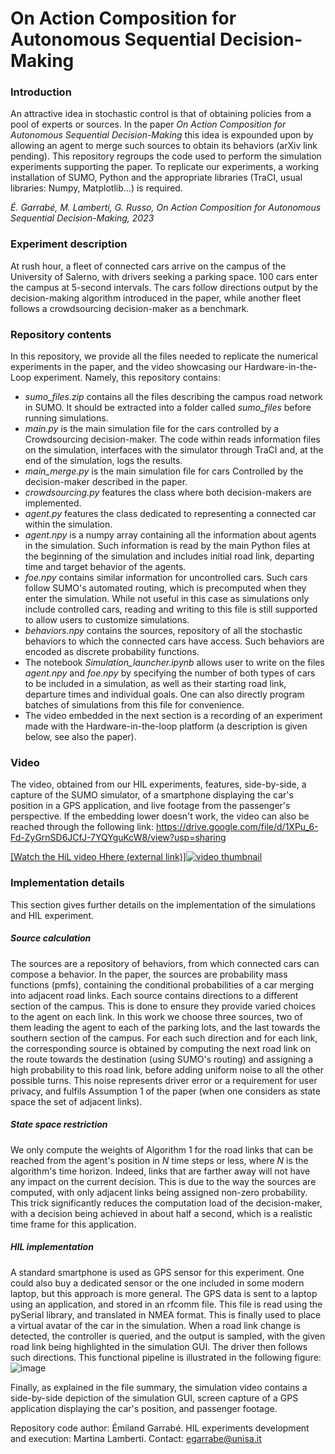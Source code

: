 # On Action Composition for Autonomous Sequential Decision-Making

### Introduction
An attractive idea in stochastic control is that of obtaining policies from a pool of experts or sources. In the paper _On Action Composition for Autonomous Sequential Decision-Making_ this idea is expounded upon by allowing an agent to merge such sources to obtain its behaviors (arXiv link pending). This repository regroups the code used to perform the simulation experiments supporting the paper.
To replicate our experiments, a working installation of SUMO, Python and the appropriate libraries (TraCI, usual libraries: Numpy, Matplotlib...) is required.

_É. Garrabé, M. Lamberti, G. Russo, On Action Composition for Autonomous Sequential Decision-Making, 2023_

### Experiment description
At rush hour, a fleet of connected cars arrive on the campus of the University of Salerno, with drivers seeking a parking space. $100$ cars enter the campus at $5$-second intervals. The cars follow directions output by the decision-making algorithm introduced in the paper, while another fleet follows a crowdsourcing decision-maker as a benchmark.

### Repository contents
In this repository, we provide all the files needed to replicate the numerical experiments in the paper, and the video showcasing our Hardware-in-the-Loop experiment. Namely, this repository contains:
- _sumo\_files.zip_ contains all the files describing the campus road network in SUMO. It should be extracted into a folder called _sumo\_files_ before running simulations. 
- _main.py_ is the main simulation file for the cars controlled by a Crowdsourcing decision-maker. The code within reads information files on the simulation, interfaces with the simulator through TraCI and, at the end of the simulation, logs the results.
- _main\_merge.py_ is the main simulation file for cars Controlled by the decision-maker described in the paper.
- _crowdsourcing.py_ features the class where both decision-makers are implemented.
- _agent.py_ features the class dedicated to representing a connected car within the simulation.
- _agent.npy_ is a numpy array containing all the information about agents in the simulation. Such information is read by the main Python files at the beginning of the simulation and includes initial road link, departing time and target behavior of the agents.
- _foe.npy_ contains similar information for uncontrolled cars. Such cars follow SUMO's automated routing, which is precomputed when they enter the simulation. While not useful in this case as simulations only include controlled cars, reading and writing to this file is still supported to allow users to customize simulations.
- _behaviors.npy_ contains the sources, repository of all the stochastic behaviors to which the connected cars have access. Such behaviors are encoded as discrete probability functions.
- The notebook _Simulation\_launcher.ipynb_ allows user to write on the files _agent.npy_ and _foe.npy_ by specifying the number of both types of cars to be included in a simulation, as well as their starting road link, departure times and individual goals. One can also directly program batches of simulations from this file for convenience.
- The video embedded in the next section is a recording of an experiment made with the Hardware-in-the-loop platform (a description is given below, see also the paper).

### Video
The video, obtained from our HIL experiments, features, side-by-side, a capture of the SUMO simulator, of a smartphone displaying the car's position in a GPS application, and live footage from the passenger's perspective. If the embedding lower doesn't work, the video can also be reached through the following link: https://drive.google.com/file/d/1XPu_6-Fd-ZyGrnSD6JCfJ-7YQYguKcW8/view?usp=sharing

[[Watch the HiL video Hhere (external link)]![video thumbnail](https://user-images.githubusercontent.com/10179753/225648231-535825b4-60af-4252-88eb-01eaeacde6ec.png)
](https://drive.google.com/file/d/1XPu_6-Fd-ZyGrnSD6JCfJ-7YQYguKcW8/view?usp=sharing)

### Implementation details
This section gives further details on the implementation of the simulations and HIL experiment.

##### Source calculation
The sources are a repository of behaviors, from which connected cars can compose a behavior. In the paper, the sources are probability mass functions (pmfs), containing the conditional probabilities of a car merging into adjacent road links.
Each source contains directions to a different section of the campus. This is done to ensure they provide varied choices to the agent on each link. In this work we choose three sources, two of them leading the agent to each of the parking lots, and the last towards the southern section of the campus. For each such direction and for each link, the corresponding source is obtained by computing the next road link on the route towards the destination (using SUMO's routing) and assigning a high probability to this road link, before adding uniform noise to all the other possible turns. This noise represents driver error or a requirement for user privacy, and fulfils Assumption 1 of the paper (when one considers as state space the set of adjacent links).

##### State space restriction
We only compute the weights of Algorithm 1 for the road links that can be reached from the agent's position in $N$ time steps or less, where $N$ is the algorithm's time horizon. Indeed, links that are farther away will not have any impact on the current decision. This is due to the way the sources are computed, with only adjacent links being assigned non-zero probability. This trick significantly reduces the computation load of the decision-maker, with a decision being achieved in about half a second, which is a realistic time frame for this application.

##### HIL implementation
A standard smartphone is used as GPS sensor for this experiment. One could also buy a dedicated sensor or the one included in some modern laptop, but this approach is more general. The GPS data is sent to a laptop using an application, and stored in an rfcomm file. This file is read using the pySerial library, and translated in NMEA format. This is finally used to place a virtual avatar of the car in the simulation. When a road link change is detected, the controller is queried, and the output is sampled, with the given road link being highlighted in the simulation GUI. The driver then follows such directions. This functional pipeline is illustrated in the following figure:
![image](https://user-images.githubusercontent.com/10179753/225348461-59f6bd60-9d7f-44a4-bcc6-27c7b0fa022a.png)

Finally, as explained in the file summary, the simulation video contains a side-by-side depiction of the simulation GUI, screen capture of a GPS application displaying the car's position, and passenger footage.

Repository code author: Émiland Garrabé. HIL experiments development and execution: Martina Lamberti.
Contact: egarrabe@unisa.it
